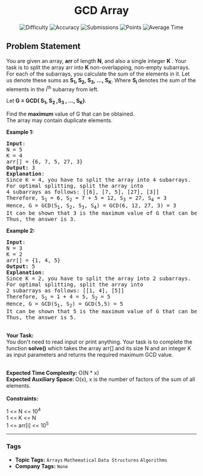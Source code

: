 <h1 align="center">GCD Array</h1>

<p align="center">
  <img alt="Difficulty" title="Difficulty" src="https://custom-icon-badges.demolab.com/badge/Difficulty: Medium-1F222E?style=for-the-badge&logoColor=white&logo=fire"/>
  <img alt="Accuracy" title="Accuracy" src="https://custom-icon-badges.demolab.com/badge/Accuracy: 62.54%25-1F222E?style=for-the-badge&logoColor=white&logo=target"/>
  <img alt="Submissions" title="Submissions" src="https://custom-icon-badges.demolab.com/badge/Submissions: 15K+-1F222E?style=for-the-badge&logoColor=white&logo=repo"/>
  <img alt="Points" title="Points" src="https://custom-icon-badges.demolab.com/badge/Points: 4-1F222E?style=for-the-badge&logoColor=white&logo=award"/>
  <img alt="Average Time" title="Average Time" src="https://custom-icon-badges.demolab.com/badge/Average%20Time: N/A-1F222E?style=for-the-badge&logoColor=white&logo=clock"/>
</p>

## Problem Statement

You are given an array, <b>arr </b>of length <b>N</b>, and also a single integer <b>K </b>. Your task is to split the array arr into <b>K </b>non-overlapping, non-empty subarrays. For each of the subarrays, you calculate the sum of the elements in it. Let us denote these sums as <b>S<sub>1</sub>,<sub> </sub>S<sub>2</sub>, S<sub>3</sub>, ..., S<sub>K</sub></b>. Where <b>S<sub>i </sub></b>denotes the sum of the elements in the i<sup>th </sup>subarray from left.

Let <b>G = GCD( S<sub>1</sub>,<sub> </sub>S<sub>2 </sub>,S<sub>3 </sub>, ...,<sub> </sub>S<sub>K</sub>)</b>.

Find the <b>maximum </b>value of G that can be obtained. <br>
The array may contain duplicate elements.

<b>Example 1:</b>

<pre><b>Input</b>:
N = 5
K = 4
arr[] = {6, 7, 5, 27, 3}
<b>Output:</b> 3
<b>Explanation</b>: 
Since K = 4, you have to split the array into 4 subarrays.
For optimal splitting, split the array into
4 subarrays as follows: [[6], [7, 5], [27], [3]]
Therefore, S<sub>1</sub> = 6, S<sub>2</sub> = 7 + 5 = 12, S<sub>3</sub> = 27, S<sub>4</sub> = 3
Hence, G = GCD(S<sub>1</sub>, S<sub>2</sub>, S<sub>3</sub>, S<sub>4</sub>) = GCD(6, 12, 27, 3) = 3
It can be shown that 3 is the maximum value of G that can be obtained.
Thus, the answer is 3.</pre>

<b>Example 2:</b>

<pre><b>Input</b>:
N = 3
K = 2
arr[] = {1, 4, 5}
<b>Output:</b> 5
<b>Explanation</b>: 
Since K = 2, you have to split the array into 2 subarrays.
For optimal splitting, split the array into
2 subarrays as follows: [[1, 4], [5]]
Therefore, S<sub>1</sub> = 1 + 4 = 5, S<sub>2</sub> = 5
Hence, G = GCD(S<sub>1</sub>, S<sub>2</sub>) = GCD(5,5) = 5
It can be shown that 5 is the maximum value of G that can be obtained.
Thus, the answer is 5.</pre>

<br>
<b>Your Task:  </b><br>
You don't need to read input or print anything. Your task is to complete the function <b>solve()</b> which takes the array arr[] and its size N and an integer K as input parameters and returns the required maximum GCD value.<br>
 

<b>Expected Time Complexity: </b>O(N * x)<br>
<b>Expected Auxiliary Space: </b>O(x), x is the number of factors of the sum of all elements.<br>
<br>
<b>Constraints:</b>

1 <= N <= 10<sup>4</sup><br>
1 <= K <= N<br>
1 <= arr[i] <= 10<sup>5</sup>


<hr>

### Tags
- **Topic Tags:** `Arrays` `Mathematical` `Data Structures` `Algorithms`
- **Company Tags:** `None`
